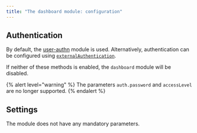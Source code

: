 ```yaml
---
title: "The dashboard module: configuration"
---
```


## Authentication

By default, the [user-authn](/modules/user-authn/) module is used. Alternatively, authentication can be configured using [`externalAuthentication`](examples.html).

If neither of these methods is enabled, the `dashboard` module will be disabled.

{% alert level="warning" %}
The parameters `auth.password` and `accessLevel` are no longer supported.
{% endalert %}

## Settings

The module does not have any mandatory parameters.

<!-- SCHEMA -->
